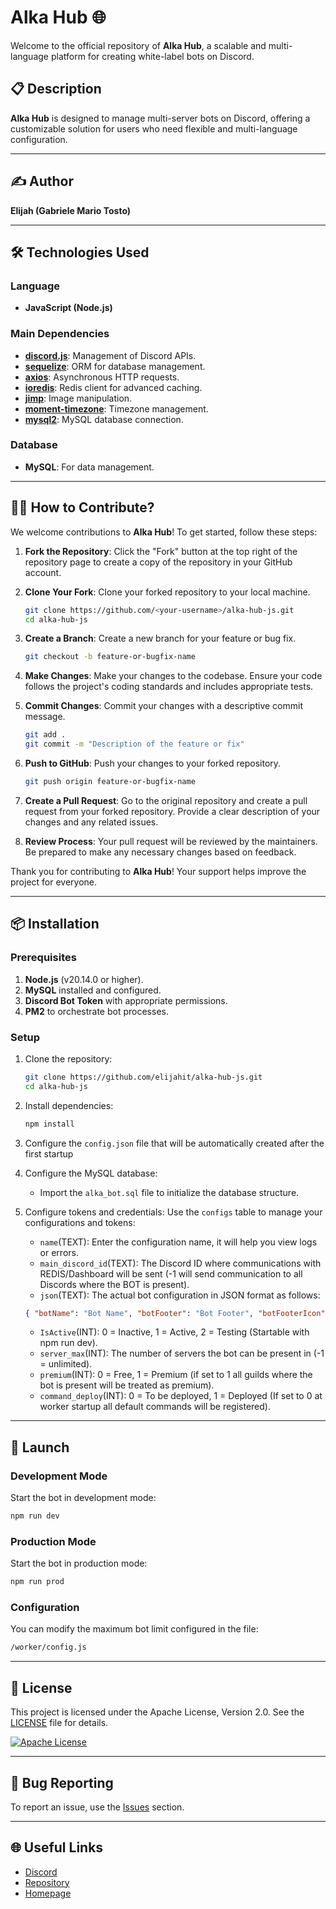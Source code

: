 
# Alka Hub 🌐

Welcome to the official repository of **Alka Hub**, a scalable and multi-language platform for creating white-label bots on Discord.

## 📋 Description
**Alka Hub** is designed to manage multi-server bots on Discord, offering a customizable solution for users who need flexible and multi-language configuration.

---

## ✍️ Author
**Elijah (Gabriele Mario Tosto)**

---

## 🛠️ Technologies Used

### Language
- **JavaScript (Node.js)**

### Main Dependencies
- **[discord.js](https://discord.js.org/)**: Management of Discord APIs.
- **[sequelize](https://sequelize.org/)**: ORM for database management.
- **[axios](https://axios-http.com/)**: Asynchronous HTTP requests.
- **[ioredis](https://github.com/luin/ioredis)**: Redis client for advanced caching.
- **[jimp](https://github.com/oliver-moran/jimp)**: Image manipulation.
- **[moment-timezone](https://momentjs.com/timezone/)**: Timezone management.
- **[mysql2](https://www.npmjs.com/package/mysql2)**: MySQL database connection.

### Database
- **MySQL**: For data management.

---

## 👨‍💻 How to Contribute?

We welcome contributions to **Alka Hub**! To get started, follow these steps:

1. **Fork the Repository**: Click the "Fork" button at the top right of the repository page to create a copy of the repository in your GitHub account.

2. **Clone Your Fork**: Clone your forked repository to your local machine.
   ```bash
   git clone https://github.com/<your-username>/alka-hub-js.git
   cd alka-hub-js
   ```

3. **Create a Branch**: Create a new branch for your feature or bug fix.
   ```bash
   git checkout -b feature-or-bugfix-name
   ```

4. **Make Changes**: Make your changes to the codebase. Ensure your code follows the project's coding standards and includes appropriate tests.

5. **Commit Changes**: Commit your changes with a descriptive commit message.
   ```bash
   git add .
   git commit -m "Description of the feature or fix"
   ```

6. **Push to GitHub**: Push your changes to your forked repository.
   ```bash
   git push origin feature-or-bugfix-name
   ```

7. **Create a Pull Request**: Go to the original repository and create a pull request from your forked repository. Provide a clear description of your changes and any related issues.

8. **Review Process**: Your pull request will be reviewed by the maintainers. Be prepared to make any necessary changes based on feedback.

Thank you for contributing to **Alka Hub**! Your support helps improve the project for everyone.



---

## 📦 Installation

### Prerequisites
1. **Node.js** (v20.14.0 or higher).
2. **MySQL** installed and configured.
3. **Discord Bot Token** with appropriate permissions.
4. **PM2** to orchestrate bot processes.

### Setup
1. Clone the repository:
   ```bash
   git clone https://github.com/elijahit/alka-hub-js.git
   cd alka-hub-js
   ```
2. Install dependencies:
   ```bash
   npm install
   ```
3. Configure the `config.json` file that will be automatically created after the first startup

4. Configure the MySQL database:
   - Import the `alka_bot.sql` file to initialize the database structure.

5. Configure tokens and credentials:
   Use the `configs` table to manage your configurations and tokens:
   - `name`(TEXT): Enter the configuration name, it will help you view logs or errors.
   - `main_discord_id`(TEXT): The Discord ID where communications with REDIS/Dashboard will be sent (-1 will send communication to all Discords where the BOT is present).
   - `json`(TEXT): The actual bot configuration in JSON format as follows:
   ```json
   { "botName": "Bot Name", "botFooter": "Bot Footer", "botFooterIcon": "https://cdn.discordapp.com/app-icons/843183839869665280/6bafa96797abd3b0344721c58d6e5502.png", "token": "TOKEN_HERE", "clientId": "APPLICATION_ID", "presenceStatus": ["PRESENCE 1", "PRESENCE 2", "PRESENCE 3", ...] }
   ```
   - `IsActive`(INT): 0 = Inactive, 1 = Active, 2 = Testing (Startable with npm run dev).
   - `server_max`(INT): The number of servers the bot can be present in (-1 = unlimited).
   - `premium`(INT): 0 = Free, 1 = Premium (if set to 1 all guilds where the bot is present will be treated as premium).
   - `command_deploy`(INT): 0 = To be deployed, 1 = Deployed (If set to 0 at worker startup all default commands will be registered).

---

## 🚀 Launch

### Development Mode
Start the bot in development mode:
```bash
npm run dev
```

### Production Mode
Start the bot in production mode:
```bash
npm run prod
```

### Configuration
You can modify the maximum bot limit configured in the file:
```bash
/worker/config.js
```

---

## 📄 License

This project is licensed under the Apache License, Version 2.0. See the [LICENSE](/license) file for details.

[![Apache License](https://www.apache.org/img/asf_logo.png)](http://www.apache.org/licenses/LICENSE-2.0)

---

## 🐛 Bug Reporting
To report an issue, use the [Issues](https://github.com/elijahit/alka-hub-js/issues) section.

---

## 🌐 Useful Links
- [Discord](https://discord.gg/DqRcKB75N5)
- [Repository](https://github.com/elijahit/alka-hub-js)
- [Homepage](https://github.com/elijahit/alka-hub-js#readme)

